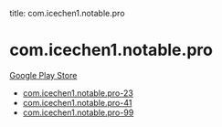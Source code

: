 title: com.icechen1.notable.pro
# com.icechen1.notable.pro


[Google Play Store](https://play.google.com/store/apps/details?id=com.icechen1.notable.pro)


* [com.icechen1.notable.pro-23](./com.icechen1.notable.pro-23/)
* [com.icechen1.notable.pro-41](./com.icechen1.notable.pro-41/)
* [com.icechen1.notable.pro-99](./com.icechen1.notable.pro-99/)
